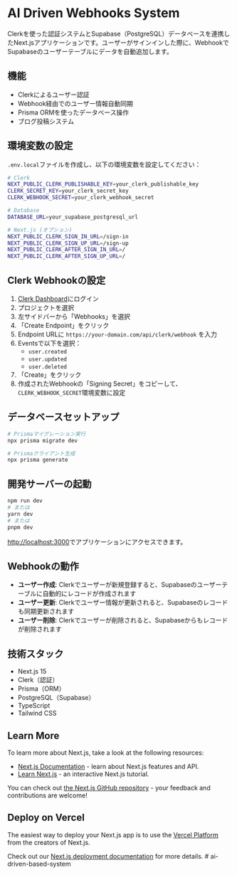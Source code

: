 # AI Driven Webhooks System

Clerkを使った認証システムとSupabase（PostgreSQL）データベースを連携したNext.jsアプリケーションです。ユーザーがサインインした際に、WebhookでSupabaseのユーザーテーブルにデータを自動追加します。

## 機能

- Clerkによるユーザー認証
- Webhook経由でのユーザー情報自動同期
- Prisma ORMを使ったデータベース操作
- ブログ投稿システム

## 環境変数の設定

`.env.local`ファイルを作成し、以下の環境変数を設定してください：

```bash
# Clerk
NEXT_PUBLIC_CLERK_PUBLISHABLE_KEY=your_clerk_publishable_key
CLERK_SECRET_KEY=your_clerk_secret_key
CLERK_WEBHOOK_SECRET=your_clerk_webhook_secret

# Database
DATABASE_URL=your_supabase_postgresql_url

# Next.js (オプション)
NEXT_PUBLIC_CLERK_SIGN_IN_URL=/sign-in
NEXT_PUBLIC_CLERK_SIGN_UP_URL=/sign-up
NEXT_PUBLIC_CLERK_AFTER_SIGN_IN_URL=/
NEXT_PUBLIC_CLERK_AFTER_SIGN_UP_URL=/
```

## Clerk Webhookの設定

1. [Clerk Dashboard](https://dashboard.clerk.com/)にログイン
2. プロジェクトを選択
3. 左サイドバーから「Webhooks」を選択
4. 「Create Endpoint」をクリック
5. Endpoint URLに `https://your-domain.com/api/clerk/webhook` を入力
6. Eventsで以下を選択：
   - `user.created`
   - `user.updated`
   - `user.deleted`
7. 「Create」をクリック
8. 作成されたWebhookの「Signing Secret」をコピーして、`CLERK_WEBHOOK_SECRET`環境変数に設定

## データベースセットアップ

```bash
# Prismaマイグレーション実行
npx prisma migrate dev

# Prismaクライアント生成
npx prisma generate
```

## 開発サーバーの起動

```bash
npm run dev
# または
yarn dev
# または
pnpm dev
```

[http://localhost:3000](http://localhost:3000)でアプリケーションにアクセスできます。

## Webhookの動作

- **ユーザー作成**: Clerkでユーザーが新規登録すると、Supabaseのユーザーテーブルに自動的にレコードが作成されます
- **ユーザー更新**: Clerkでユーザー情報が更新されると、Supabaseのレコードも同期更新されます
- **ユーザー削除**: Clerkでユーザーが削除されると、Supabaseからもレコードが削除されます

## 技術スタック

- Next.js 15
- Clerk（認証）
- Prisma（ORM）
- PostgreSQL（Supabase）
- TypeScript
- Tailwind CSS

## Learn More

To learn more about Next.js, take a look at the following resources:

- [Next.js Documentation](https://nextjs.org/docs) - learn about Next.js features and API.
- [Learn Next.js](https://nextjs.org/learn) - an interactive Next.js tutorial.

You can check out [the Next.js GitHub repository](https://github.com/vercel/next.js) - your feedback and contributions are welcome!

## Deploy on Vercel

The easiest way to deploy your Next.js app is to use the [Vercel Platform](https://vercel.com/new?utm_medium=default-template&filter=next.js&utm_source=create-next-app&utm_campaign=create-next-app-readme) from the creators of Next.js.

Check out our [Next.js deployment documentation](https://nextjs.org/docs/app/building-your-application/deploying) for more details.
#   a i - d r i v e n - b a s e d - s y s t e m 
 
 